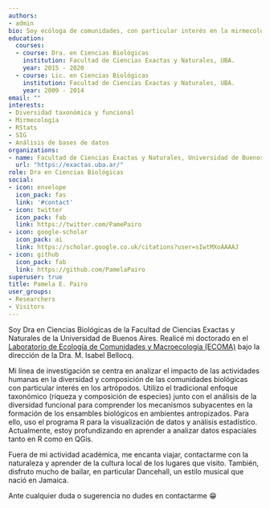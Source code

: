 ```yaml
---
authors:
- admin
bio: Soy ecóloga de comunidades, con particular interés en la mirmecología y el análisis de datos espaciales.
education:
  courses:
  - course: Dra. en Ciencias Biológicas
    institution: Facultad de Ciencias Exactas y Naturales, UBA.
    year: 2015 - 2020
  - course: Lic. en Ciencias Biológicas
    institution: Facultad de Ciencias Exactas y Naturales, UBA.
    year: 2009 - 2014
email: ""
interests:
- Diversidad taxonómica y funcional
- Mirmecología
- RStats
- SIG
- Análisis de bases de datos
organizations:
- name: Facultad de Ciencias Exactas y Naturales, Universidad de Buenos Aires.
  url: "https://exactas.uba.ar/"
role: Dra en Ciencias Biológicas
social:
- icon: envelope
  icon_pack: fas
  link: '#contact'
- icon: twitter
  icon_pack: fab
  link: https://twitter.com/PamePairo
- icon: google-scholar
  icon_pack: ai
  link: https://scholar.google.co.uk/citations?user=sIwtMXoAAAAJ
- icon: github
  icon_pack: fab
  link: https://github.com/PamelaPairo
superuser: true
title: Pamela E. Pairo
user_groups:
- Researchers
- Visitors
---
```


Soy Dra en Ciencias Biológicas de la Facultad de Ciencias Exactas y Naturales de la Universidad de Buenos Aires. Realicé mi doctorado en el [Laboratorio de Ecología de Comunidades y Macroecología (ECOMA)][] bajo la dirección de la Dra. M. Isabel Bellocq. 

Mi línea de investigación se centra en analizar el impacto de las actividades humanas en la diversidad y composición de las comunidades biológicas con particular interés en los artrópodos. Utilizo el tradicional enfoque taxonómico (riqueza y composición de especies) junto con el análisis de la diversidad funcional para comprender los mecanismos subyacentes en la formación de los ensambles biológicos en ambientes antropizados. Para ello, uso el programa R para la visualización de datos y análisis estadístico. Actualmente, estoy profundizando en aprender a analizar datos espaciales tanto en R como en QGis.

Fuera de mi actividad académica, me encanta viajar, contactarme con la naturaleza y aprender de la cultura local de los lugares que visito. También, disfruto mucho de bailar, en particular Dancehall, un estilo musical que nació en Jamaica. 

Ante cualquier duda o sugerencia no dudes en contactarme 😁

[Laboratorio de Ecología de Comunidades y Macroecología (ECOMA)]:http://www.ege.fcen.uba.ar/investigacion/ecologia-de-comunidades-y-macroecologia-ecoma/
